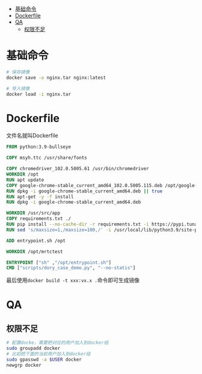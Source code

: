 - [基础命令](#基础命令)
- [Dockerfile](#dockerfile)
- [QA](#qa)
  - [权限不足](#权限不足)

# 基础命令

```bash
# 保存镜像
docker save -o nginx.tar nginx:latest

# 导入镜像
docker load -i nginx.tar
```

# Dockerfile

文件名就叫Dockerfile

```dockerfile
FROM python:3.9-bullseye

COPY msyh.ttc /usr/share/fonts

COPY chromedriver_102.0.5005.61 /usr/bin/chromedriver
WORKDIR /opt
RUN apt update
COPY google-chrome-stable_current_amd64_102.0.5005.115.deb /opt/google-chrome-stable_current_amd64.deb 
RUN dpkg -i google-chrome-stable_current_amd64.deb || true
RUN apt-get -y -f install
RUN dpkg -i google-chrome-stable_current_amd64.deb

WORKDIR /usr/src/app
COPY requirements.txt ./
RUN pip install --no-cache-dir -r requirements.txt -i https://pypi.tuna.tsinghua.edu.cn/simple/
RUN sed 's/maxsize=1,/maxsize=100,/' -i /usr/local/lib/python3.9/site-packages/urllib3/connectionpool.py

ADD entrypoint.sh /opt

WORKDIR /opt/mrtctest

ENTRYPOINT ["sh" ,"/opt/entrypoint.sh"]
CMD ["scripts/dory_case_demo.py", "--no-statis"]
```

最后使用`docker build -t xxx:vx.x .`命令即可生成镜像

# QA

## 权限不足

```bash
# 配置docke，需要把对应的用户加入到docker组
sudo groupadd docker
# 比如把下面的当前用户加入到docker组
sudo gpasswd -a $USER docker
newgrp docker
```